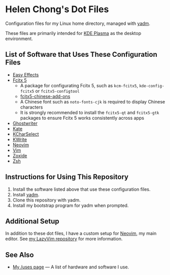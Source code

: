 # Helen Chong's Dot Files

Configuration files for my Linux home directory, managed with [yadm](https://yadm.io/).

These files are primarily intended for [KDE Plasma](https://kde.org/plasma-desktop/) as the desktop environment.

## List of Software that Uses These Configuration Files

- [Easy Effects](https://github.com/wwmm/easyeffects)
- [Fcitx 5](https://fcitx-im.org/)
    - A package for configurating Fcitx 5, such as `kcm-fcitx5`, `kde-config-fcitx5` or `fcitx5-configtool`
    - [fcitx5-chinese-add-ons](https://github.com/fcitx/fcitx5-chinese-addons)
	- A Chinese font such as `noto-fonts-cjk` is required to display Chinese characters
    - It is strongly recommended to install the `fcitx5-qt` and `fcitx5-gtk` packages to ensure Fcitx 5 works consistently across apps
- [Ghostwriter](https://ghostwriter.kde.org/)
- [Kate](https://kate-editor.org/)
- [KCharSelect](https://apps.kde.org/kcharselect/)
- [KWrite](https://apps.kde.org/kwrite/)
- [Neovim](https://neovim.io/)
- [Vim](https://www.vim.org/)
- [Zoxide](https://github.com/ajeetdsouza/zoxide)
- [Zsh](https://www.zsh.org/)

## Instructions for Using This Repository

1. Install the software listed above that use these configuration files.
1. Install [yadm](https://yadm.io/).
1. Clone this repository with yadm.
1. Install my bootstrap program for yadm when prompted.

## Additional Setup

In addition to these dot files, I have a custom setup for [Neovim](https://neovim.io/), my main editor. See [my LazyVim repository](https://git.helenchong.dev/helenchong/LazyVim) for more information.

## See Also

- [My /uses page](https://helenchong.dev/uses/) — A list of hardware and software I use.
